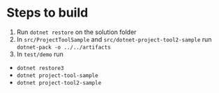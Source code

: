 # Steps to build 
1. Run `dotnet restore` on the solution folder
2. In `src/ProjectToolSample` and `src/dotnet-project-tool2-sample` run `dotnet-pack -o ../../artifacts`
3. In `test/demo` run 
  - `dotnet restore3` 
  - `dotnet project-tool-sample`
  - `dotnet project-tool2-sample`
